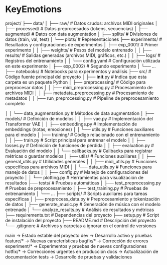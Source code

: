 # KeyEmotions
 
project/
├── data/
│   ├── raw/               # Datos crudos: archivos MIDI originales
│   ├── processed/         # Datos preprocesados (tokens, secuencias)
│   ├── augmented/         # Datos con data augmentation
│   ├── splits/            # Divisiones de datos (train, val, test)
│   └── plots/             # Representaciones
├── experiments/            # Resultados y configuraciones de experimentos
│   ├── exp_0001/           # Primer experimento
│   │   ├── weights/        # Pesos del modelo entrenado
│   │   ├── results/        # Salidas generadas (archivos MIDI, gráficos, etc.)
│   │   ├── logs/           # Registros del entrenamiento
│   │   └── config.yaml     # Configuración utilizada en este experimento
│   ├── exp_0002/           # Segundo experimento
│   └── ...
├── notebooks/             # Notebooks para experimentos y análisis
├── src/                   # Código fuente principal del proyecto
│   ├── __init__.py        # Indica que esta carpeta es un paquete Python
│   ├── preprocessing/     # Código para preprocesar datos
│   │   ├── midi_preprocessing.py         # Procesamiento de archivos MIDI
│   │   ├── metadata_preprocessing.py     # Procesamiento de metadatos
│   │   ├── run_preprocessing.py          # Pipeline de preprocesamiento completo
<!-- │   │   ├── tokenizer.py   # La tokenización iría dentro de midi_preprocessing-->
│   │   └── data_augmentation.py   # Métodos de data augmentation
│   ├── models/            # Definición de modelos
│   │   ├── vae.py         # Implementación del Transformer VAE
│   │   ├── embeddings.py  # Implementación de embeddings (notas, emociones)
│   │   └── utils.py       # Funciones auxiliares para el modelo
│   ├── training/          # Código relacionado con el entrenamiento
│   │   ├── train.py       # Script principal para entrenar el modelo
│   │   ├── losses.py      # Definición de funciones de pérdida
│   │   ├── evaluation.py  # Evaluación del modelo
│   │   └── callbacks.py   # Callbacks para registrar métricas o guardar modelos
│   ├── utils/              # Funciones auxiliares
│   │   ├── general_utils.py               # Utilidades generales
│   │   ├── midi_utils.py                  # Funciones específicas para archivos MIDI
│   │   └── data_utils.py                  # Funciones para manejo de datos
│   │   ├── config.py      # Manejo de configuraciones del proyecto
│   │   └── plotting.py    # Herramientas para visualización de resultados
├── tests/                  # Pruebas automáticas
│   ├── test_preprocessing.py              # Pruebas de preprocesamiento
│   ├── test_training.py                   # Pruebas de entrenamiento
│   └── ...
├── scripts/               # Scripts auxiliares para tareas específicas
│   ├── preprocess_data.py # Preprocesamiento y tokenización de datos
│   ├── generate_music.py  # Generación de música con el modelo entrenado
│   └── analyze_results.py # Análisis de resultados y métricas
├── requirements.txt       # Dependencias del proyecto
├── setup.py                # Script de instalación del proyecto
├── README.md              # Descripción del proyecto
└── .gitignore             # Archivos y carpetas a ignorar en el control de versiones


main           -> Estado estable del proyecto
dev            -> Desarrollo activo y pruebas
feature/*      -> Nuevas características
bugfix/*       -> Corrección de errores
experiment/*   -> Experimentos y pruebas de nuevas configuraciones
hotfix/*       -> Correcciones urgentes en producción
docs           -> Actualización de documentación
tests          -> Desarrollo de pruebas y validaciones